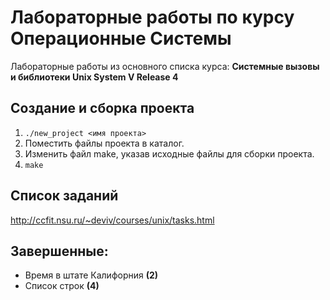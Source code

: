 # Лабораторные работы по курсу Операционные Системы

Лабораторные работы из основного списка курса:
**Системные вызовы и библиотеки Unix System V Release 4**

## Создание и сборка проекта

1. `./new_project <имя проекта>`
2. Поместить файлы проекта в каталог.
3. Изменить файл make, указав исходные файлы для сборки проекта.
4. `make`

## Список заданий

http://ccfit.nsu.ru/~deviv/courses/unix/tasks.html

## Завершенные:

* Время в штате Калифорния **(2)**
* Список строк **(4)**

